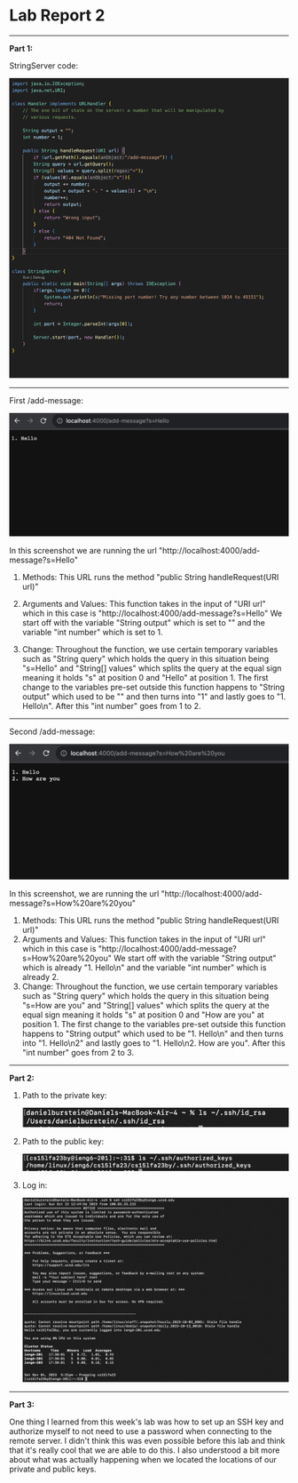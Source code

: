 # Lab Report 2

---
**Part 1:**

StringServer code:
  
![Image](lab2Pic1.png)

---
First /add-message:

![Image](lab2Pic2.png)

In this screenshot we are running the url "http://localhost:4000/add-message?s=Hello"
1. Methods:
   This URL runs the method "public String handleRequest(URI url)"
2. Arguments and Values:
   This function takes in the input of "URI url" which in this case is "http://localhost:4000/add-message?s=Hello"
   We start off with the variable "String output" which is set to "" and the variable "int number" which is set to 1.
   
3. Change:
  Throughout the function, we use certain temporary variables such as "String query" which holds the query in this situation being "s=Hello" and "String[] values" which splits the query at the equal sign meaning it holds "s" at position 0 and "Hello" at position 1.
The first change to the variables pre-set outside this function happens to "String output" which used to be "" and then turns into "1" and lastly goes to "1. Hello\n". After this "int number" goes from 1 to 2.

---
Second /add-message:

![Image](Lab2Pic3.png)

In this screenshot, we are running the url "http://localhost:4000/add-message?s=How%20are%20you"
1. Methods:
   This URL runs the method "public String handleRequest(URI url)"
2. Arguments and Values:
   This function takes in the input of "URI url" which in this case is "http://localhost:4000/add-message?s=How%20are%20you"
   We start off with the variable "String output" which is already "1. Hello\n" and the variable "int number" which is already 2.
3. Change:
  Throughout the function, we use certain temporary variables such as "String query" which holds the query in this situation being "s=How are you"  and "String[] values" which splits the query at the equal sign meaning it holds "s" at position 0 and "How are you" at position 1.
The first change to the variables pre-set outside this function happens to "String output" which used to be "1. Hello\n" and then turns into "1. Hello\n2" and lastly goes to "1. Hello\n2. How are you". After this "int number" goes from 2 to 3.
   
---

**Part 2:**

1. Path to the private key:
   
   ![Image](privatekey.png)
   
2. Path to the public key:

   ![Image](publickey.png)

3. Log in:

   ![Image](login.png)
   
---
**Part 3:**

One thing I learned from this week's lab was how to set up an SSH key and authorize myself to not need to use a password when connecting to the remote server. I didn't think this was even possible before this lab and think that it's really cool that we are able to do this. I also understood a bit more about what was actually happening when we located the locations of our private and public keys.
